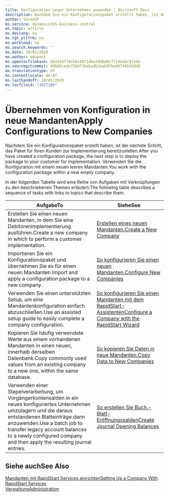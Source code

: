 ```yaml
---
title: Konfiguration neuer Unternehmen anwenden | Microsoft Docs
description: Nachdem Sie ein Konfigurationspaket erstellt haben, ist der nächste Schritt, das Paket für Ihren Kunden zur Implementierung bereitzustellen. Verwenden Sie die Konfiguration mit einem neuen leeren Mandanten.
author: SorenGP
ms.service: dynamics365-business-central
ms.topic: article
ms.devlang: na
ms.tgt_pltfrm: na
ms.workload: na
ms.search.keywords: ''
ms.date: 10/01/2020
ms.author: edupont
ms.openlocfilehash: d62d28f74cbbc0971dbe29dbe0cf719eabc9fe6e
ms.sourcegitcommit: ddbb5cede750df1baba4b3eab8fbed6744b5b9d6
ms.translationtype: HT
ms.contentlocale: de-AT
ms.lasthandoff: 10/01/2020
ms.locfileid: "3927189"
---
```

# <a name="apply-configurations-to-new-companies"></a><span data-ttu-id="fe1b1-104">Übernehmen von Konfiguration in neue Mandanten</span><span class="sxs-lookup"><span data-stu-id="fe1b1-104">Apply Configurations to New Companies</span></span>
<span data-ttu-id="fe1b1-105">Nachdem Sie ein Konfigurationspaket erstellt haben, ist der nächste Schritt, das Paket für Ihren Kunden zur Implementierung bereitzustellen.</span><span class="sxs-lookup"><span data-stu-id="fe1b1-105">After you have created a configuration package, the next step is to deploy the package to your customer for implementation.</span></span> <span data-ttu-id="fe1b1-106">Verwenden Sie die Konfiguration mit einem neuen leeren Mandanten.</span><span class="sxs-lookup"><span data-stu-id="fe1b1-106">You work with the configuration package within a new empty company.</span></span>  

 <span data-ttu-id="fe1b1-107">In der folgenden Tabelle wird eine Reihe von Aufgaben mit Verknüpfungen zu den beschriebenen Themen erläutert.</span><span class="sxs-lookup"><span data-stu-id="fe1b1-107">The following table describes a sequence of tasks with links to topics that describe them.</span></span>

|<span data-ttu-id="fe1b1-108">**Aufgabe**</span><span class="sxs-lookup"><span data-stu-id="fe1b1-108">**To**</span></span>|<span data-ttu-id="fe1b1-109">**Siehe**</span><span class="sxs-lookup"><span data-stu-id="fe1b1-109">**See**</span></span>|  
|------------|-------------|  
|<span data-ttu-id="fe1b1-110">Erstellen Sie einen neuen Mandanten, in dem Sie eine Debitorenimplementierung ausführen.</span><span class="sxs-lookup"><span data-stu-id="fe1b1-110">Create a new company in which to perform a customer implementation.</span></span>|[<span data-ttu-id="fe1b1-111">Erstellen eines neuen Mandanten.</span><span class="sxs-lookup"><span data-stu-id="fe1b1-111">Create a New Company</span></span>](admin-how-to-create-a-new-company.md)|  
|<span data-ttu-id="fe1b1-112">Importieren Sie ein Konfigurationspaket und übernehmen Sie es für einen neuen Mandanten.</span><span class="sxs-lookup"><span data-stu-id="fe1b1-112">Import and apply a configuration package to a new company.</span></span>|[<span data-ttu-id="fe1b1-113">So konfigurieren Sie einen neuen Mandanten.</span><span class="sxs-lookup"><span data-stu-id="fe1b1-113">Configure New Companies</span></span>](admin-how-to-configure-new-companies.md)|  
|<span data-ttu-id="fe1b1-114">Verwenden Sie einen unterstützten Setup, um eine Mandantenkonfiguration einfach abzuschließen.</span><span class="sxs-lookup"><span data-stu-id="fe1b1-114">Use an assisted setup guide to easily complete a company configuration.</span></span>|[<span data-ttu-id="fe1b1-115">So konfigurieren Sie einen Mandanten mit dem RapidStart-Assistenten</span><span class="sxs-lookup"><span data-stu-id="fe1b1-115">Configure a Company with the RapidStart Wizard</span></span>](admin-how-to-configure-a-company-with-the-rapidstart-wizard.md)|
|<span data-ttu-id="fe1b1-116">Kopieren Sie häufig verwendete Werte aus einem vorhandenen Mandanten in einen neuen, innerhalb derselben Datenbank.</span><span class="sxs-lookup"><span data-stu-id="fe1b1-116">Copy commonly used values from an existing company to a new one, within the same database.</span></span>|[<span data-ttu-id="fe1b1-117">So kopieren Sie Daten in neue Mandanten.</span><span class="sxs-lookup"><span data-stu-id="fe1b1-117">Copy Data to New Companies</span></span>](admin-how-to-copy-data-to-new-companies.md)|  
|<span data-ttu-id="fe1b1-118">Verwenden einer Stapelverarbeitung, um Vorgängerkontensalden in ein neues konfiguriertes Unternehmen umzulagern und die daraus entstandenen Blatteinträge dann anzuwenden.</span><span class="sxs-lookup"><span data-stu-id="fe1b1-118">Use a batch job to transfer legacy account balances to a newly configured company and then apply the resulting journal entries.</span></span>|[<span data-ttu-id="fe1b1-119">So erstellen Sie Buch.-Blatt-Eröffnungssalden</span><span class="sxs-lookup"><span data-stu-id="fe1b1-119">Create Journal Opening Balances</span></span>](admin-how-to-create-journal-opening-balances.md)|  

## <a name="see-also"></a><span data-ttu-id="fe1b1-120">Siehe auch</span><span class="sxs-lookup"><span data-stu-id="fe1b1-120">See Also</span></span>  
[<span data-ttu-id="fe1b1-121">Mandanten mit RapidStart Services einrichten</span><span class="sxs-lookup"><span data-stu-id="fe1b1-121">Setting Up a Company With RapidStart Services</span></span>](admin-set-up-a-company-with-rapidstart.md)  
[<span data-ttu-id="fe1b1-122">Verwaltung</span><span class="sxs-lookup"><span data-stu-id="fe1b1-122">Administration</span></span>](admin-setup-and-administration.md)
